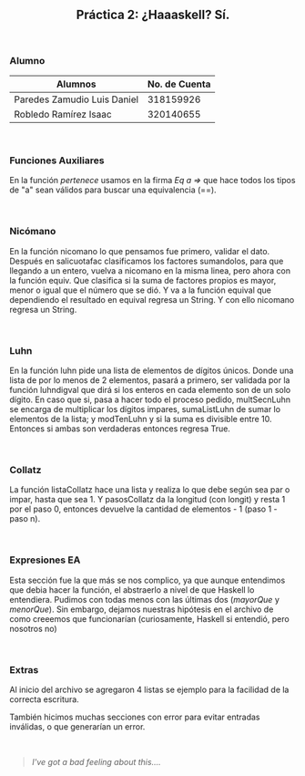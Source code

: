 <h2 align='center'>
  Práctica 2: ¿Haaaskell? Sí. 
</h2>

<br>

### Alumno

| Alumnos                     | No. de Cuenta |
| --------------------------- | ------------- |
| Paredes Zamudio Luis Daniel | 318159926     |
| Robledo Ramírez Isaac       | 320140655     |

<br>

### Funciones Auxiliares
En la función _pertenece_ usamos en la firma _Eq a =>_ que hace todos los tipos de "a" sean válidos para buscar una equivalencia (==).

<br>

### Nicómano

En la función nicomano lo que pensamos fue primero, validar el dato. Después en salicuotafac clasificamos los factores sumandolos, para que llegando a un entero, vuelva a nicomano en la misma linea, pero ahora con la función equiv. Que clasifica si la suma de factores propios es mayor, menor o igual que el número que se dió. Y va a la función equival que dependiendo el resultado en equival regresa un String. Y con ello nicomano regresa un String.

<br>

### Luhn

En la función luhn pide una lista de elementos de dígitos únicos. Donde una lista de por lo menos de 2 elementos, pasará a primero, ser validada por la función luhndigval que dirá si los enteros en cada elemento son de un solo dígito. En caso que si, pasa a hacer todo el proceso pedido, multSecnLuhn se encarga de multiplicar los dígitos impares, sumaListLuhn de sumar lo elementos de la lista; y modTenLuhn y si la suma es divisible entre 10. Entonces si ambas son verdaderas entonces regresa True.

<br>

### Collatz

La función listaCollatz hace una lista y realiza lo que debe según sea par o impar, hasta que sea 1. Y pasosCollatz da la longitud (con longit) y resta 1 por el paso 0, entonces devuelve la cantidad de elementos - 1 (paso 1 - paso n).

<br>

### Expresiones EA

Esta sección fue la que más se nos complico, ya que aunque entendimos que debia hacer la función, el abstraerlo a nivel de que Haskell lo entendiera. Pudimos con todas menos con las últimas dos (_mayorQue_ y _menorQue_). Sin embargo, dejamos nuestras hipótesis en el archivo de como creeemos que funcionarían (curiosamente, Haskell si entendió, pero nosotros no) 

<br>

### Extras
Al inicio del archivo se agregaron 4 listas se ejemplo para la facilidad de la correcta escritura.

También hicimos muchas secciones con error para evitar entradas inválidas, o que generarían un error.

<br>

> _I've got a bad feeling about this...._
